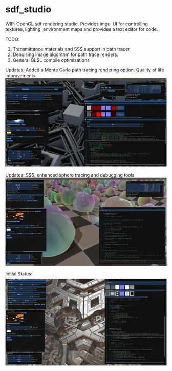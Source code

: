 # sdf_studio
WIP: OpenGL sdf rendering studio.  Provides imgui UI for controlling textures, lighting, environment maps and provides a text editor for code.

TODO:
1. Transmittance materials and SSS support in path tracer
2. Denoising image algorithm for path trace renders.
3. General GLSL compile optimizations

Updates: Added a Monte Carlo path tracing rendering option.  Quality of life improvements
![screenshot3](https://raw.githubusercontent.com/zackpudil/sdf_studio/main/screenshot3.png)

Updates: SSS, enhanced sphere tracing and debugging tools
![screenshot2](https://raw.githubusercontent.com/zackpudil/sdf_studio/main/screenshot2.png)

Initial Status:
![screenshot](https://raw.githubusercontent.com/zackpudil/sdf_studio/main/screenshot.png)
